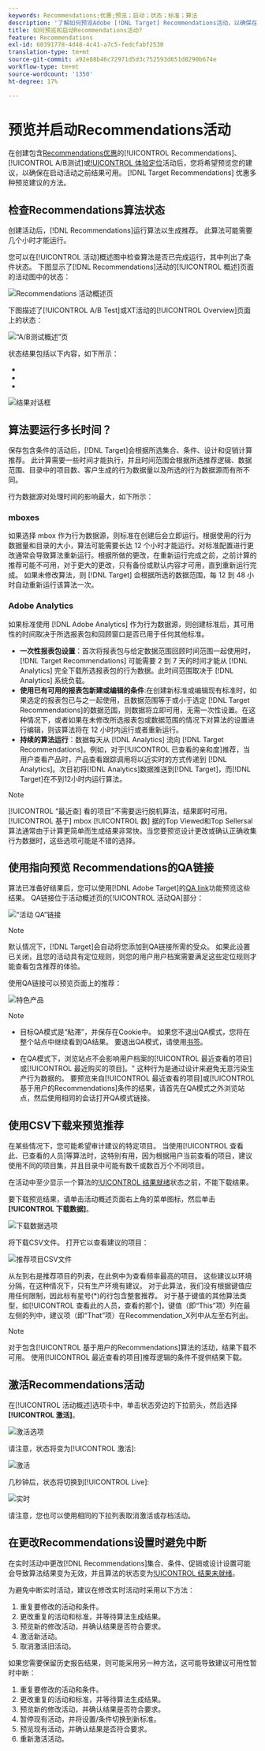 ```yaml
---
keywords: Recommendations;优惠;预览；启动；状态；标准；算法
description: '了解如何预览Adobe [!DNL Target] Recommendations活动，以确保在启动活动之前结果可用。 '
title: 如何预览和启动Recommendations活动?
feature: Recommendations
exl-id: 60391778-4d48-4c41-a7c5-fedcfabf2530
translation-type: tm+mt
source-git-commit: a92e88b46c72971d5d3c752593d651d8290b674e
workflow-type: tm+mt
source-wordcount: '1350'
ht-degree: 17%

---
```


# 预览并启动Recommendations活动

在创建包含[Recommendations优惠](/help/c-recommendations/recommendations-as-an-offer.md)的[!UICONTROL Recommendations]、[!UICONTROL A/B测试]或[!UICONTROL 体验定位](XT)活动后，您将希望预览您的建议，以确保在启动活动之前结果可用。 [!DNL Target Recommendations] 优惠多种预览建议的方法。

## 检查Recommendations算法状态

创建活动后，[!DNL Recommendations]运行算法以生成推荐。 此算法可能需要几个小时才能运行。

您可以在[!UICONTROL 活动]概述图中检查算法是否已完成运行，其中列出了条件状态。 下图显示了[!DNL Recommendations]活动的[!UICONTROL 概述]页面的活动图中的状态：

![Recommendations 活动概述页](/help/c-recommendations/t-create-recs-activity/assets/recs-overview.png)

下图描述了[!UICONTROL A/B Test]或XT活动的[!UICONTROL Overview]页面上的状态：

![“A/B测试概述”页](/help/c-recommendations/t-create-recs-activity/assets/ab-overview.png)

状态结果包括以下内容，如下所示：

* [!UICONTROL 结果就绪]:指示算法已返回结果
* [!UICONTROL 结果未就绪]:指示算法尚未完成运行。
* [!UICONTROL 源失败]:指示无法检索自定义条件源文件。

![结果对话框](/help/c-recommendations/c-algorithms/assets/criteria_status_multi.png)

## 算法要运行多长时间？

保存包含条件的活动后，[!DNL Target]会根据所选集合、条件、设计和促销计算推荐。 此计算需要一些时间才能执行，并且时间范围会根据所选推荐逻辑、数据范围、目录中的项目数、客户生成的行为数据量以及所选的行为数据源而有所不同。

行为数据源对处理时间的影响最大，如下所示：

### mboxes

如果选择 mbox 作为行为数据源，则标准在创建后会立即运行。根据使用的行为数据量和目录的大小，算法可能需要长达 12 个小时才能运行。对标准配置进行更改通常会导致算法重新运行。根据所做的更改，在重新运行完成之前，之前计算的推荐可能不可用，对于更大的更改，只有备份或默认内容才可用，直到重新运行完成。 如果未修改算法，则 [!DNL Target] 会根据所选的数据范围，每 12 到 48 小时自动重新运行该算法一次。

### Adobe Analytics

如果标准使用 [!DNL Adobe Analytics] 作为行为数据源，则创建标准后，其可用性的时间取决于所选报表包和回顾窗口是否已用于任何其他标准。

* **一次性报表包设置**：首次将报表包与给定数据范围回顾时间范围一起使用时，[!DNL Target Recommendations] 可能需要 2 到 7 天的时间才能从 [!DNL Analytics] 完全下载所选报表包的行为数据。此时间范围取决于 [!DNL Analytics] 系统负载。
* **使用已有可用的报表包新建或编辑的条件**:在创建新标准或编辑现有标准时，如果选定的报表包已与之一起使用，且数据范围等于或小于选定 [!DNL Target Recommendations]的数据范围，则数据将立即可用，无需一次性设置。在这种情况下，或者如果在未修改所选报表包或数据范围的情况下对算法的设置进行编辑，则该算法将在 12 小时内运行或者重新运行。
* **持续的算法运行**：数据每天从 [!DNL Analytics] 流向 [!DNL Target Recommendations]。例如，对于[!UICONTROL 已查看的亲和度]推荐，当用户查看产品时，产品查看跟踪调用将以近实时的方式传递到 [!DNL Analytics]。次日初将[!DNL Analytics]数据推送到[!DNL Target]，而[!DNL Target]在不到12小时内运行算法。

>[!NOTE]
>
>[!UICONTROL “最近查] 看的项目”不需要运行脱机算法，结果即时可用。[!UICONTROL 基于] mbox [!UICONTROL 数] 据的Top Viewed和Top Sellersal算法通常由于计算更简单而生成结果非常快。当您要预览设计更改或确认正确收集行为数据时，这些选项可能是不错的选择。

## 使用指向预览 Recommendations的QA链接

算法已准备好结果后，您可以使用[!DNL Adobe Target]的[QA link](/help/c-activities/c-activity-qa/activity-qa.md)功能预览这些结果。 QA链接位于活动概述页的[!UICONTROL 活动QA]部分：

![“活动 QA”链接](/help/c-recommendations/t-create-recs-activity/assets/qa-link.png)

>[!NOTE]
>
>默认情况下，[!DNL Target]会自动将您添加到QA链接所需的受众。 如果此设置已关闭，且您的活动具有定位规则，则您的用户用户档案需要满足这些定位规则才能查看包含推荐的体验。

使用QA链接可以预览页面上的推荐：

![特色产品](/help/c-recommendations/t-create-recs-activity/assets/featured-products.png)

>[!NOTE]
>
>* 目标QA模式是“粘滞”，并保存在Cookie中。 如果您不退出QA模式，您将在整个站点中继续看到QA结果。 要退出QA模式，请使用[书签](/help/c-activities/c-activity-qa/activity-qa-bookmark.md)。
   >
   >
* 在QA模式下，浏览站点不会影响用户档案的[!UICONTROL 最近查看的项目]或[!UICONTROL 最近购买的项目]。&quot; 这种行为是通过设计来避免无意污染生产行为数据的。 要预览来自[!UICONTROL 最近查看的项目]或[!UICONTROL 基于用户的Recommendations]条件的结果，请首先在QA模式之外浏览站点，然后使用相同的会话打开QA模式链接。


## 使用CSV下载来预览推荐

在某些情况下，您可能希望审计建议的特定项目。 当使用[!UICONTROL 查看此、已查看的人员]等算法时，这特别有用，因为根据用户当前查看的项目，建议使用不同的项目集，并且目录中可能有数千或数百万个不同项目。

在活动中至少显示一个算法的[!UICONTROL 结果就绪]状态之前，不能下载结果。

要下载预览结果，请单击活动概述页面右上角的菜单图标，然后单击&#x200B;**[!UICONTROL 下载数据]**。

![下载数据选项](/help/c-recommendations/t-create-recs-activity/assets/download-data.png)

将下载CSV文件。 打开它以查看建议的项目：

![推荐项目CSV文件](/help/c-recommendations/t-create-recs-activity/assets/recommended-items.png)

从左到右是推荐项目的列表，在此例中为查看频率最高的项目。 这些建议以环境分隔，在这种情况下，只有生产环境有建议。 对于此算法，我们没有根据键值应用任何限制，因此标有星号(*)的行包含整套推荐。 对于基于键值的其他算法类型，如[!UICONTROL 查看此的人员，查看的那个]，键值（即“This”项）列在最左侧的列中，建议项（即“That”项）在Recommendation_X列中从左至右列出。

>[!NOTE]
>
>对于包含[!UICONTROL 基于用户的Recommendations]算法的活动，结果下载不可用。 使用[!UICONTROL 最近查看的项目]推荐逻辑的条件不提供结果下载。

## 激活Recommendations活动

在[!UICONTROL 活动概述]选项卡中，单击状态旁边的下拉箭头，然后选择&#x200B;**[!UICONTROL 激活]**。

![激活选项](/help/c-recommendations/t-create-recs-activity/assets/activate.png)

请注意，状态将变为[!UICONTROL 激活]:

![激活](/help/c-recommendations/t-create-recs-activity/assets/activating.png)

几秒钟后，状态将切换到[!UICONTROL Live]:

![实时](/help/c-recommendations/t-create-recs-activity/assets/live.png)

请注意，您也可以使用相同的下拉列表取消激活或存档活动。

## 在更改Recommendations设置时避免中断

在实时活动中更改[!DNL Recommendations]集合、条件、促销或设计设置可能会导致算法结果变为无效，并且算法的状态变为[!UICONTROL 结果未就绪]。

为避免中断实时活动，建议在修改实时活动时采用以下方法：

1. 重复要修改的活动和条件。
1. 更改重复的活动和标准，并等待算法生成结果。
1. 预览新的修改活动，并确认结果是否符合要求。
1. 激活新活动。
1. 取消激活旧活动。

如果您需要保留历史报告结果，则可能采用另一种方法，这可能导致建议可用性暂时中断：

1. 重复要修改的活动和条件。
1. 更改重复的活动和标准，并等待算法生成结果。
1. 预览新的修改活动，并确认结果是否符合要求。
1. 暂停现有活动，并将设置/条件切换到新标准。
1. 预览现有活动，并确认结果是否符合要求。
1. 重新激活活动。
